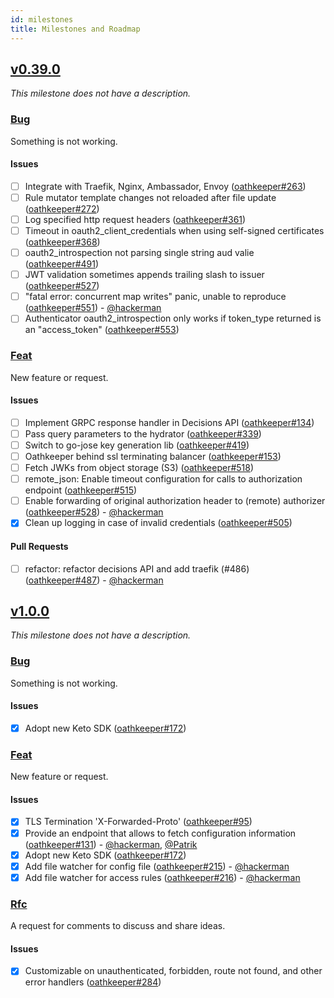 ```yaml
---
id: milestones
title: Milestones and Roadmap
---
```


## [v0.39.0](https://github.com/ory/oathkeeper/milestone/7)

_This milestone does not have a description._

### [Bug](https://github.com/ory/oathkeeper/labels/bug)

Something is not working.

#### Issues

- [ ] Integrate with Traefik, Nginx, Ambassador, Envoy ([oathkeeper#263](https://github.com/ory/oathkeeper/issues/263))
- [ ] Rule mutator template changes not reloaded after file update ([oathkeeper#272](https://github.com/ory/oathkeeper/issues/272))
- [ ] Log specified http request headers ([oathkeeper#361](https://github.com/ory/oathkeeper/issues/361))
- [ ] Timeout in oauth2_client_credentials when using self-signed certificates ([oathkeeper#368](https://github.com/ory/oathkeeper/issues/368))
- [ ] oauth2_introspection not parsing single string aud valie ([oathkeeper#491](https://github.com/ory/oathkeeper/issues/491))
- [ ] JWT validation sometimes appends trailing slash to issuer ([oathkeeper#527](https://github.com/ory/oathkeeper/issues/527))
- [ ] "fatal error: concurrent map writes" panic, unable to reproduce ([oathkeeper#551](https://github.com/ory/oathkeeper/issues/551)) - [@hackerman](https://github.com/aeneasr)
- [ ] Authenticator oauth2_introspection only works if token_type returned is an "access_token" ([oathkeeper#553](https://github.com/ory/oathkeeper/issues/553))

### [Feat](https://github.com/ory/oathkeeper/labels/feat)

New feature or request.

#### Issues

- [ ] Implement GRPC response handler in Decisions API ([oathkeeper#134](https://github.com/ory/oathkeeper/issues/134))
- [ ] Pass query parameters to the hydrator ([oathkeeper#339](https://github.com/ory/oathkeeper/issues/339))
- [ ] Switch to go-jose key generation lib ([oathkeeper#419](https://github.com/ory/oathkeeper/issues/419))
- [ ] Oathkeeper behind ssl terminating balancer ([oathkeeper#153](https://github.com/ory/oathkeeper/issues/153))
- [ ] Fetch JWKs from object storage (S3) ([oathkeeper#518](https://github.com/ory/oathkeeper/issues/518))
- [ ] remote_json: Enable timeout configuration for calls to authorization endpoint ([oathkeeper#515](https://github.com/ory/oathkeeper/issues/515))
- [ ] Enable forwarding of original authorization header to (remote) authorizer ([oathkeeper#528](https://github.com/ory/oathkeeper/issues/528)) - [@hackerman](https://github.com/aeneasr)
- [x] Clean up logging in case of invalid credentials ([oathkeeper#505](https://github.com/ory/oathkeeper/issues/505))

#### Pull Requests

- [ ] refactor: refactor decisions API and add traefik (#486) ([oathkeeper#487](https://github.com/ory/oathkeeper/pull/487)) - [@hackerman](https://github.com/aeneasr)

## [v1.0.0](https://github.com/ory/oathkeeper/milestone/2)

_This milestone does not have a description._

### [Bug](https://github.com/ory/oathkeeper/labels/bug)

Something is not working.

#### Issues

- [x] Adopt new Keto SDK ([oathkeeper#172](https://github.com/ory/oathkeeper/issues/172))

### [Feat](https://github.com/ory/oathkeeper/labels/feat)

New feature or request.

#### Issues

- [x] TLS Termination 'X-Forwarded-Proto' ([oathkeeper#95](https://github.com/ory/oathkeeper/issues/95))
- [x] Provide an endpoint that allows to fetch configuration information ([oathkeeper#131](https://github.com/ory/oathkeeper/issues/131)) - [@hackerman](https://github.com/aeneasr), [@Patrik](https://github.com/zepatrik)
- [x] Adopt new Keto SDK ([oathkeeper#172](https://github.com/ory/oathkeeper/issues/172))
- [x] Add file watcher for config file ([oathkeeper#215](https://github.com/ory/oathkeeper/issues/215)) - [@hackerman](https://github.com/aeneasr)
- [x] Add file watcher for access rules ([oathkeeper#216](https://github.com/ory/oathkeeper/issues/216)) - [@hackerman](https://github.com/aeneasr)

### [Rfc](https://github.com/ory/oathkeeper/labels/rfc)

A request for comments to discuss and share ideas.

#### Issues

- [x] Customizable on unauthenticated, forbidden, route not found, and other error handlers ([oathkeeper#284](https://github.com/ory/oathkeeper/issues/284))
